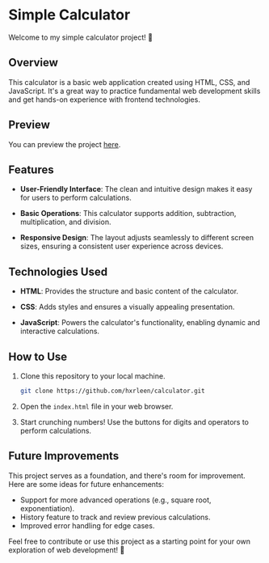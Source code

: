 # Simple Calculator

Welcome to my simple calculator project! 🧮

## Overview

This calculator is a basic web application created using HTML, CSS, and JavaScript. It's a great way to practice fundamental web development skills and get hands-on experience with frontend technologies.

## Preview

You can preview the project [here](https://htmlpreview.github.io/?https://github.com/hxrleen/Calculator/main/index.html).


## Features

- **User-Friendly Interface**: The clean and intuitive design makes it easy for users to perform calculations.

- **Basic Operations**: This calculator supports addition, subtraction, multiplication, and division.

- **Responsive Design**: The layout adjusts seamlessly to different screen sizes, ensuring a consistent user experience across devices.

## Technologies Used

- **HTML**: Provides the structure and basic content of the calculator.

- **CSS**: Adds styles and ensures a visually appealing presentation.

- **JavaScript**: Powers the calculator's functionality, enabling dynamic and interactive calculations.

## How to Use

1. Clone this repository to your local machine.
   ```bash
   git clone https://github.com/hxrleen/calculator.git
   ```

2. Open the `index.html` file in your web browser.

3. Start crunching numbers! Use the buttons for digits and operators to perform calculations.


## Future Improvements

This project serves as a foundation, and there's room for improvement. Here are some ideas for future enhancements:

- Support for more advanced operations (e.g., square root, exponentiation).
- History feature to track and review previous calculations.
- Improved error handling for edge cases.

Feel free to contribute or use this project as a starting point for your own exploration of web development! 🚀
